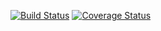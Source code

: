 [![Build Status](https://travis-ci.org/PHPiotr/bookings.svg?branch=master)](https://travis-ci.org/PHPiotr/bookings)
[![Coverage Status](https://coveralls.io/repos/github/PHPiotr/bookings/badge.svg?branch=master)](https://coveralls.io/github/PHPiotr/bookings?branch=master)
